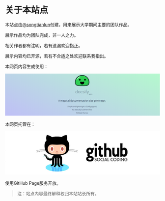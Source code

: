 # 关于本站点

本站点由[@songtianlun](https://github.com/songtianlun)创建，用来展示大学期间主要的团队作品。

展示作品均为团队完成，非一人之力。

相关作者都有注明，若有遗漏欢迎指正。

展示内容均已开源，若有不合适之处欢迎联系我指出。

本网页内容生成使用：

![](https://raw.githubusercontent.com/songtianlun/Image-Hosting/image/20190415211226.png)

本网页托管在：

![](https://raw.githubusercontent.com/songtianlun/Image-Hosting/image/20190415211527.png)

使用GitHub Page服务开放。

>注：站点内容最终解释权归本站站长所有。
